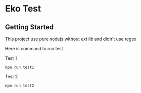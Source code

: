 # Eko Test

## Getting Started

This project use pure nodejs without ext lib and didn't use regex

Here is command to run test

Test 1

```
npm run test1
```

Test 2

```
npm run test2
```